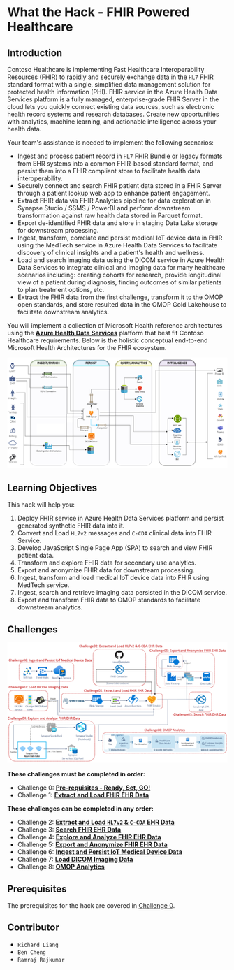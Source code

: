 # What the Hack - FHIR Powered Healthcare
## Introduction
Contoso Healthcare is implementing Fast Healthcare Interoperability Resources (FHIR) to rapidly and securely exchange data in the `HL7` FHIR standard format with a single, simplified data management solution for protected health information (PHI). FHIR service in the Azure Health Data Services platform is a fully managed, enterprise-grade FHIR Server in the cloud lets you quickly connect existing data sources, such as electronic health record systems and research databases. Create new opportunities with analytics, machine learning, and actionable intelligence across your health data.

Your team's assistance is needed to implement the following scenarios:
   * Ingest and process patient record in `HL7` FHIR Bundle or legacy formats from EHR systems into a common FHIR-based standard format, and persist them into a FHIR compliant store to facilitate health data interoperability.
   * Securely connect and search FHIR patient data stored in a FHIR Server through a patient lookup web app to enhance patient engagement.
   * Extract FHIR data via FHIR Analytics pipeline for data exploration in Synapse Studio / SSMS / PowerBI and perform downstream transformation against raw health data stored in Parquet format.
   * Export de-identified FHIR data and store in staging Data Lake storage for downstream processing.
   * Ingest, transform, correlate and persist medical IoT device data in FHIR using the MedTech service in Azure Health Data Services to facilitate discovery of clinical insights and a patient's health and wellness.
   * Load and search imaging data using the DICOM service in Azure Health Data Services to integrate clinical and imaging data for many healthcare scenarios including: creating cohorts for research, provide longitudinal view of a patient during diagnosis, finding outcomes of similar patients to plan treatment options, etc.
   * Extract the FHIR data from the first challenge, transform it to the OMOP open standards, and store resulted data in the OMOP Gold Lakehouse to facilitate downstream analytics.

You will implement a collection of Microsoft Health reference architectures using the **[Azure Health Data Services](https://docs.microsoft.com/en-us/azure/healthcare-apis/)** platform that best fit Contoso Healthcare requirements. Below is the holistic conceptual end-to-end Microsoft Health Architectures for the FHIR ecosystem.

![Health Architecture](./images/HealthArchitecture.png)

## Learning Objectives
This hack will help you:
1. Deploy FHIR service in Azure Health Data Services platform and persist generated synthetic FHIR data into it.
2. Convert and Load `HL7v2` messages and `C-CDA` clinical data into FHIR Service.
3. Develop JavaScript Single Page App (SPA) to search and view FHIR patient data.
4. Transform and explore FHIR data for secondary use analytics.
5. Export and anonymize FHIR data for downstream processing.
6. Ingest, transform and load medical IoT device data into FHIR using MedTech service.
7. Ingest, search and retrieve imaging data persisted in the DICOM service.
8. Export and transform FHIR data to OMOP standards to facilitate downstream analytics.

## Challenges
<center><img src="./images/challenges_architecture.png" width="850"></center>

**These challenges must be completed in order:**
- Challenge 0: **[Pre-requisites - Ready, Set, GO!](Student/Challenge00.md)**
- Challenge 1: **[Extract and Load FHIR EHR Data](Student/Challenge01.md)**

**These challenges can be completed in any order:**
- Challenge 2: **[Extract and Load `HL7v2` & `C-CDA` EHR Data](Student/Challenge02.md)**
- Challenge 3: **[Search FHIR EHR Data](Student/Challenge03.md)**
- Challenge 4: **[Explore and Analyze FHIR EHR Data](Student/Challenge04.md)**
- Challenge 5: **[Export and Anonymize FHIR EHR Data](Student/Challenge05.md)**
- Challenge 6: **[Ingest and Persist IoT Medical Device Data](Student/Challenge06.md)**
- Challenge 7: **[Load DICOM Imaging Data](Student/Challenge07.md)**
- Challenge 8: **[OMOP Analytics](Student/Challenge08.md)**

## Prerequisites
The prerequisites for the hack are covered in [Challenge 0](Student/Challenge00.md).

## Contributor
- `Richard Liang`
- `Ben Cheng`
- `Ramraj Rajkumar` 


